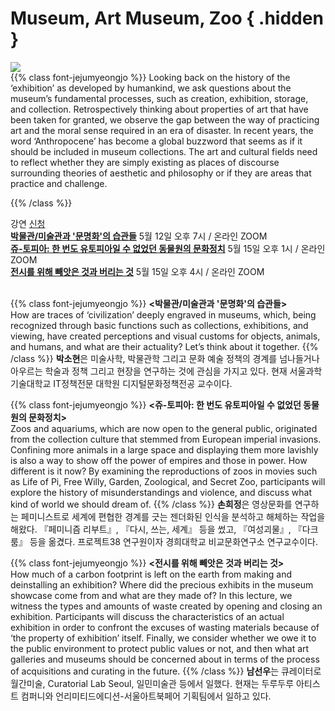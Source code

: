 # Museum, Art Museum, Zoo { .hidden }

<div class="lg:flex">
<div class="lg:flex-1 lg:py-8 lg:mt-4">
<img class="lg:w-5/6 m-auto" src="/images/program_bakmidong.gif">
<br/>
</div>
<div class="lg:flex-1 lg:px-8 lg:py-8">
{{% class font-jejumyeongjo %}}
Looking back on the history of the ‘exhibition’ as developed by humankind, we ask questions about the museum’s fundamental processes, such as creation, exhibition, storage, and collection. Retrospectively thinking about properties of art that have been taken for granted, we observe the gap between the way of practicing art and the moral sense required in an era of disaster. In recent years, the word ‘Anthropocene’ has become a global buzzword that seems as if it should be included in museum collections. The art and cultural fields need to reflect whether they are simply existing as places of discourse surrounding theories of aesthetic and philosophy or if they are areas that practice and challenge.

{{% /class %}}

</div>
</div>

<span class="rounded-full py-1 px-6 border-gray-800 border text-base">강연</span> <span class="rounded-full py-1 px-6 bg-black text-white border-gray-800 border text-base"><a href="https://i.0makes0.com/bakmidong" target="_blank">신청</a></span> \
<a href="#1"><span>**박물관/미술관과 '문명화'의 습관들**</span></a> 5월 12일 오후 7시 / 온라인 ZOOM \
<a href="#2"><span>**쥬-토피아: 한 번도 유토피아일 수 없었던 동물원의 문화정치**</span></a> 5월 15일 오후 1시 / 온라인 ZOOM \
<a href="#3"><span>**전시를 위해 빼앗은 것과 버리는 것**</span></a> 5월 15일 오후 4시 / 온라인 ZOOM
<br/><br/>

{{% class font-jejumyeongjo %}}
<span id="1" class="font-spoqa">**<박물관/미술관과 '문명화'의 습관들>**</span> \
How are traces of ‘civilization’ deeply engraved in museums, which, being recognized through basic functions such as collections, exhibitions, and viewing, have created perceptions and visual customs for objects, animals, and humans, and what are their actuality? Let’s think about it together.
{{% /class %}}
**박소현**은 미술사학, 박물관학 그리고 문화 예술 정책의 경계를 넘나들거나 아우르는 학술과 정책 그리고 현장을 연구하는 것에 관심을 가지고 있다. 현재 서울과학기술대학교 IT정책전문 대학원 디지털문화정책전공 교수이다.
<br/>

{{% class font-jejumyeongjo %}}
<span id="2" class="font-spoqa">**<쥬-토피아: 한 번도 유토피아일 수 없었던 동물원의 문화정치>**</span> \
Zoos and aquariums, which are now open to the general public, originated from the collection culture that stemmed from European imperial invasions. Confining more animals in a large space and displaying them more lavishly is also a way to show off the power of empires and those in power. How different is it now? By examining the reproductions of zoos in movies such as Life of Pi, Free Willy, Garden, Zoological, and Secret Zoo, participants will explore the history of misunderstandings and violence, and discuss what kind of world we should dream of.
{{% /class %}}
**손희정**은 영상문화를 연구하는 페미니스트로 세계에 편협한 경계를 긋는 젠더화된 인식을 분석하고 해체하는 작업을 해왔다. 『페미니즘 리부트』, 『다시, 쓰는, 세계』 등을 썼고, 『여성괴물』, 『다크룸』 등을 옮겼다.  프로젝트38 연구원이자 경희대학교 비교문화연구소 연구교수이다.
<br/>

{{% class font-jejumyeongjo %}}
<span id="3" class="font-spoqa">**<전시를 위해 빼앗은 것과 버리는 것>**</span> \
How much of a carbon footprint is left on the earth from making and deinstalling an exhibition? Where did the precious exhibits in the museum showcase come from and what are they made of? In this lecture, we witness the types and amounts of waste created by opening and closing an exhibition. Participants will discuss the characteristics of an actual exhibition in order to confront the excuses of wasting materials because of ‘the property of exhibition’ itself. Finally, we consider whether we owe it to the public environment to protect public values or not, and then what art galleries and museums should be concerned about in terms of the process of acquisitions and curating in the future.
{{% /class %}}
**남선우**는 큐레이터로 월간미술, Curatorial Lab Seoul, 일민미술관 등에서 일했다. 현재는 두루두루 아티스트 컴퍼니와 언리미티드에디션-서울아트북페어 기획팀에서 일하고 있다.
<br/>

